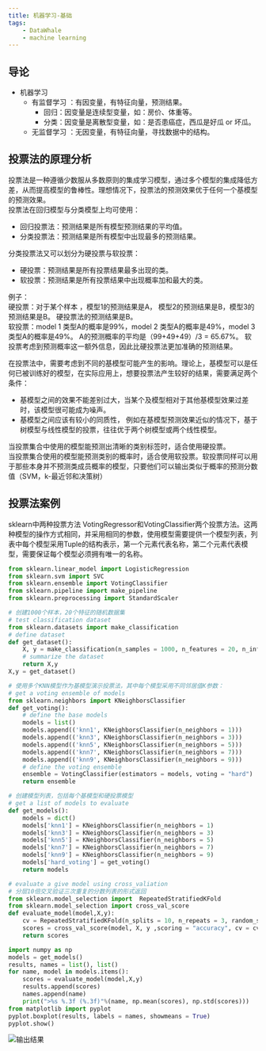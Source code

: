 ```yaml
---
title: 机器学习-基础
tags: 
    - DataWhale
    - machine learning
---
```

## 导论
* 机器学习
    * 有监督学习 ：有因变量，有特征向量，预测结果。  
        *  回归：因变量是连续型变量，如：房价、体重等。
        *  分类：因变量是离散型变量，如：是否患癌症，西瓜是好瓜 or 坏瓜。
    * 无监督学习 ：无因变量，有特征向量，寻找数据中的结构。

## 投票法的原理分析
投票法是一种遵循少数服从多数原则的集成学习模型，通过多个模型的集成降低方差，从而提高模型的鲁棒性。理想情况下，投票法的预测效果优于任何一个基模型的预测效果。  
投票法在回归模型与分类模型上均可使用：  
* 回归投票法：预测结果是所有模型预测结果的平均值。  
* 分类投票法：预测结果是所有模型中出现最多的预测结果。

分类投票法又可以划分为硬投票与软投票：  
* 硬投票：预测结果是所有投票结果最多出现的类。
* 软投票：预测结果是所有投票结果中出现概率加和最大的类。

例子：  
 硬投票：对于某个样本 ，模型1的预测结果是A， 模型2的预测结果是B，模型3的预测结果是B。 硬投票法的预测结果是B。  
 软投票：model 1 类型A的概率是99%，model 2 类型A的概率是49%，model 3类型A的概率是49%。 A的预测概率的平均是（99+49+49）/3 = 65.67%。
 软投票考虑到预测概率这一额外信息，因此比硬投票法更加准确的预测结果。  

在投票法中，需要考虑到不同的基模型可能产生的影响。理论上，基模型可以是任何已被训练好的模型，在实际应用上，想要投票法产生较好的结果，需要满足两个条件：  
* 基模型之间的效果不能差别过大，当某个及模型相对于其他基模型效果过差时，该模型很可能成为噪声。
* 基模型之间应该有较小的同质性， 例如在基模型预测效果近似的情况下，基于树模型与线性模型的投票，往往优于两个树模型或两个线性模型。

当投票集合中使用的模型能预测出清晰的类别标签时，适合使用硬投票。  
当投票集合使用的模型能预测类别的概率时，适合使用软投票。软投票同样可以用于那些本身并不预测类成员概率的模型，只要他们可以输出类似于概率的预测分数值（SVM，k-最近邻和决策树）

## 投票法案例
sklearn中两种投票方法 VotingRegressor和VotingClassifier两个投票方法。这两种模型的操作方式相同，并采用相同的参数，使用模型需要提供一个模型列表，列表中每个模型采用Tuple的结构表示，第一个元素代表名称，第二个元素代表模型，需要保证每个模型必须拥有唯一的名称。

```python
from sklearn.linear_model import LogisticRegression
from sklearn.svm import SVC
from sklearn.ensemble import VotingClassifier
from sklearn.pipeline import make_pipeline
from sklearn.preprocessing import StandardScaler

# 创建1000个样本，20个特征的随机数据集
# test classification dataset
from sklearn.datasets import make_classification
# define dataset
def get_dataset():
    X, y = make_classification(n_samples = 1000, n_features = 20, n_informative = 15, n_redundant=5, random_state = 2)
    # summarize the dataset
    return X,y
X,y = get_dataset() 

# 使用多个KNN模型作为基模型演示投票法，其中每个模型采用不同邻居值K参数：
# get a voting ensemble of models
from sklearn.neighbors import KNeighborsClassifier
def get_voting():
    # define the base models
    models = list()
    models.append(('knn1', KNeighborsClassifier(n_neighbors = 1)))
    models.append(('knn3', KNeighborsClassifier(n_neighbors = 3)))
    models.append(('knn5', KNeighborsClassifier(n_neighbors = 5)))
    models.append(('knn7', KNeighborsClassifier(n_neighbors = 7)))
    models.append(('knn9', KNeighborsClassifier(n_neighbors = 9)))
    # define the voting ensemble
    ensemble = VotingClassifier(estimators = models, voting = "hard")
    return ensemble

# 创建模型列表，包括每个基模型和硬投票模型
# get a list of models to evaluate
def get_models():
    models = dict()
    models['knn1'] = KNeighborsClassifier(n_neighbors = 1)
    models['knn3'] = KNeighborsClassifier(n_neighbors = 3)
    models['knn5'] = KNeighborsClassifier(n_neighbors = 5)
    models['knn7'] = KNeighborsClassifier(n_neighbors = 7)
    models['knn9'] = KNeighborsClassifier(n_neighbors = 9)
    models['hard_voting'] = get_voting()
    return models

# evaluate a give model using cross_valiation
# 分层10倍交叉验证三次重复的分数列表的形式返回
from sklearn.model_selection import  RepeatedStratifiedKFold
from sklearn.model_selection import cross_val_score
def evaluate_model(model,X,y):
    cv = RepeatedStratifiedKFold(n_splits = 10, n_repeats = 3, random_state = 1)
    scores = cross_val_score(model, X, y ,scoring = "accuracy", cv = cv, n_jobs = -1, error_score = "raise")
    return scores

import numpy as np
models = get_models()
results, names = list(), list()
for name, model in models.items():
    scores = evaluate_model(model,X,y)
    results.append(scores)
    names.append(name)
    print(">%s %.3f (%.3f)"%(name, np.mean(scores), np.std(scores)))
from matplotlib import pyplot
pyplot.boxplot(results, labels = names, showmeans = True)
pyplot.show()
```
![输出结果](voting_result.jpg)